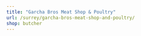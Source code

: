 ```yaml
---
title: "Garcha Bros Meat Shop & Poultry"
url: /surrey/garcha-bros-meat-shop-and-poultry/
shop: butcher
---
```

